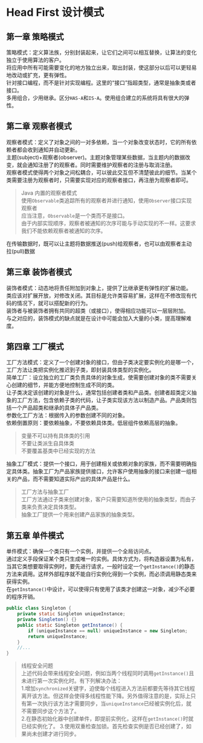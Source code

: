 # Head First 设计模式

## 第一章 策略模式
策略模式：定义算法族，分别封装起来，让它们之间可以相互替换，让算法的变化独立于使用算法的客户。  
将应用中所有可能需要变化的地方独立出来，取出封装，使这部分以后可以更轻易地改动或扩充，更有弹性。  
针对接口编程，而不是针对实现编程。这里的“接口”指超类型，通常是抽象类或者接口。  
多用组合，少用继承。区分`HAS-A`和`IS-A`。使用组合建立的系统将具有很大的弹性。

## 第二章 观察者模式
观察者模式：定义了对象之间的一对多依赖，当一个对象改变状态时，它的所有依赖者都会收到通知并自动更新。  
主题(subject)+观察者(observer)。主题对象管理某些数据，当主题内的数据改变，就会通知注册了的观察者。同时需要维护观察者的注册与取消注册。  
观察者模式使得两个对象之间松耦合，可以彼此交互但不清楚彼此的细节。当某个类需要注册为观察者时，只需要实现对应的观察者接口，再注册为观察者即可。  
> Java 内置的观察者模式  
> 使用`Observable`类追踪所有的观察者并进行通知，使用`Observer`接口实现观察者  
> 应当注意，`Observable`是一个类而不是接口。  
> 由于内部实现顺序，观察者被通知的次序可能与手动实现的不一样。这要求我们不能依赖观察者被通知的次序。

在传输数据时，既可以让主题将数据推送(push)给观察者，也可以由观察者主动拉(pull)数据

## 第三章 装饰者模式
装饰者模式：动态地将责任附加到对象上，提供了比继承更有弹性的扩展功能。  
类应该对扩展开放，对修改关闭。其目标是允许类容易扩展，这样在不修改现有代码的情况下，就可以搭配新的行为。  
装饰者与被装饰者拥有共同的超类（或接口），使得相应功能可以一层层附加。  
与之对应的，装饰模式的缺点就是在设计中可能会加入大量的小类，提高理解难度。

## 第四章 工厂模式
工厂方法模式：定义了一个创建对象的接口，但由子类决定要实例化的是哪一个，工厂方法让类把实例化推迟到子类，即封装具体类型的实例化。  
简单工厂：设立独立的工厂类负责具体的对象生成，使需要创建对象的类不需要关心创建的细节，并能方便地控制生成不同的类。  
让子类决定该创建的对象是什么，通常包括创建者类和产品类。创建者超类定义抽象的工厂方法，包含依赖子类的代码，让子类实现该方法以制造产品。产品类则包括一个产品超类和继承的具体子产品类。  
参数化工厂方法：根据传入的参数创建不同的对象。  
依赖倒置原则：要依赖抽象，不要依赖具体类。低层组件依赖高层的抽象。  
> 变量不可以持有具体类的引用  
> 不要让类派生自具体类  
> 不要覆盖基类中已经实现的方法

抽象工厂模式：提供一个接口，用于创建相关或依赖对象的家族，而不需要明确指定具体类。抽象工厂为产品家族提供接口，允许客户使用抽象的接口来创建一组相关的产品，而不需要知道实际产出的具体产品是什么。  
> 工厂方法与抽象工厂  
> 工厂方法通过子类来创建对象，客户只需要知道所使用的抽象类型，而由子类来负责决定具体类型。  
> 抽象工厂提供一个用来创建产品家族的抽象类型。

## 第五章 单件模式
单件模式：确保一个类只有一个实例，并提供一个全局访问点。  
通过定义手段保证某个类只生成唯一的实例。具体方式为，将构造器设置为私有，当其它类想要取得实例时，要先进行请求，一般时设定一个`getInstance()`的静态方法来调用。这样外部程序就不能自行实例化得到一个实例，而必须调用静态类来获得实例。  
在`getInstance()`中设计，可以使得只有使用了该类才创建这一对象，减少不必要的程序开销。  
```java
public class Singleton {
    private static Singleton uniqueInstance;
    private Singleton() {}
    public static Singleton getInstance() {
        if (uniqueInstance == null) uniqueInstance = new Singleton;
        return uniqueInstance;
    }
    //...
}
```
> 线程安全问题  
> 上述代码会带来线程安全问题，例如当两个线程同时调用`getInstance()`且未进行第一次实例化时。有下列解决办法：  
> 1.增加`synchronized`关键字，迫使每个线程进入方法前都要先等待其它线程离开该方法。但这样会使得多线程性能下降。另外值得注意的是，实际上只有第一次执行该方法才需要同步，当`uniqueInstance`已经被实例化后，就不需要同步这个方法了。  
> 2.在静态初始化器中创建单件，即提前实例化，这样在`getInstance()`时就已经实例化了。
> 3.使用双重检查加锁。首先检查实例是否已经创建了，如果尚未创建才进行同步。